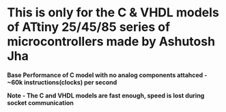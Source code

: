 # This is only for the C & VHDL models of ATtiny 25/45/85 series of microcontrollers made by Ashutosh Jha

**Base Performance of C model with no analog components attahced - ~60k instructions(clocks) per second**








**Note - The C and VHDL models are fast enough, speed is lost during socket communication**
